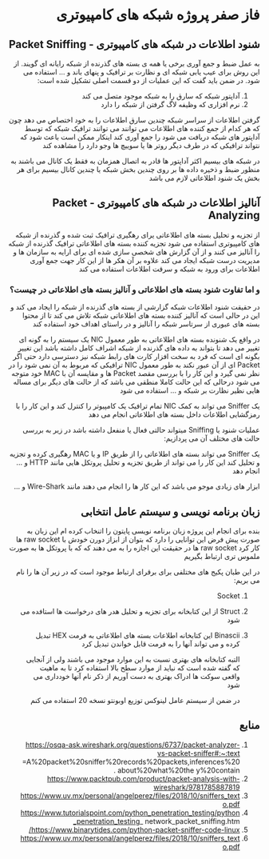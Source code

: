<div dir='rtl'>

# فاز صفر پروژه شبکه های کامپیوتری

## شنود اطلاعات در شبکه های کامپیوتری - Packet Sniffing

به عمل ضبط و جمع آوری برخی یا همه ی بسته های گذرنده از شبکه رایانه ای گویند.
از این روش برای عیب یابی شبکه ای و نظارت بر ترافیک و پنهای باند و ... استفاده می شود.
در ضمن باید گفت که این عملیات از دو قسمت اصلی تشکیل شده است:

1. آداپتور شبکه که سارق را به شبکه موجود متصل می کند
2. نرم افزاری که وظیفه لاگ گرفتن از شبکه را دارد

گرفتن اطلاعات از سراسر شبکه چندین سارق اطلاعات را به خود اختصاص می دهد
چون که هر کدام از جمع کننده های اطلاعات می توانند می توانند ترافیک شبکه که توسط آداپتور های شبکه دریافت می شود را جمع آوری کند
اینکار ممکن است باعث شود که نتواند ترافیکی که در طرف دیگر روتر ها یا سوییچ ها وجو دارد را مشاهده کند

در شبکه های بیسیم اکثر آداپتور ها قادر به اتصال همزمان به فقط یک کانال می باشند
به منظور ضبط و ذخیره داده ها بر روی چندین بخش شبکه یا چندین کانال بیسیم برای هر بخش یک شنود اطلاعاتی لازم می باشد

## آنالیز اطلاعات در شبکه های کامپیوتری - Packet Analyzing

از تجزیه و تحلیل بسته های اطلاعاتی یرای رهگیری ترافیک ثبت شده و گذرنده از شبکه های کامپیوتری استفاده می شود
تجزیه کننده بسته های اطلاعاتی ترافیک گذرنده از شبکه را آنالیز می کنند و از آن گزارش های شخصی سازی شده ای برای ارایه به سازمان ها و مدیریت درست شبکه ایجاد می کند
علاوه بر آن هکر ها از این کار جهت جمع آوری اطلاعات برای ورود به شبکه و سرقت اطلاعات استفاده می کند

### و اما تفاوت شنود بسته های اطلاعاتی و آنالیز بسته های اطلاعاتی در چیست؟

در حقیقت شنود اطلاعات شبکه گزارشی از بسته های گذرنده از شبکه را ایجاد می کند و این در حالی است که آنالیز کننده بسته های اطلاعاتی شبکه تلاش می کند تا از محتوا بسته های عبوری از سرتاسر شبکه را آنالیز و در راستای اهداف خود استفاده کند

در واقع یک شنونده بسته های اطلاعاتی به طور معمول NIC یک سیستم را به گونه ای تغییر می دهد تا بتواند به داده های گذرنده از شبکه اشراف کامل داشته باشد
این تغییر بگونه ای است که فرد به سخت افزار کارت های رابط شبکه نیز دسترسی دارد حتی اگر Packet ای از آن عبور نکند
به طور معمول NIC ترافیکی که مربوط به آن نمی شود را در نظر نمی گیرد و این کار را با بررسی مقصد Packet ها و مقایسه آن با MAC خود متوجه می شود
درحالی که این حالت کاملا منطقی می باشد که از حالت های دیگر برای مساله هایی نظیر نظارت بر شبکه و ... استفاده می شود

یک Sniffer می تواند به کمک NIC تمام ترافیک یک کامپیوتر را کنترل کند و این کار را با رمزگشایی اطلاعات داخل بسته های اطلاعاتی انجام می دهد

عملیات شنود یا Sniffing میتواند حالتی فعال یا منفعل داشته باشد در زیر به بررسی حالت های مختلف آن می پردازیم:

یک Sniffer می تواند بسته های اطلاعاتی را از طریق IP و یا MAC رهگیری کرده و تجزیه و تحلیل کند
این کار را می تواند از طریق تجزیه و تحلیل پروتکل هایی مانند HTTP و ... انجام دهد

ابزار های زیادی موجو می باشد که این کار ها را انجام می دهند مانند Wire-Shark و ...

## زبان برنامه نویسی و سیستم عامل انتخابی

بنده برای انجام این پروژه زبان برنامه نویسی پایتون را اتنخاب کرده ام
این زبان به صورت پیش فرض این توانایی را دارد که بتوان از ابزاز دورن خودش با raw socket ها کار کرد
raw socket ها در حقیقت این اجازه را به می دهند که که با پروتکل ها به صورت ملموس تری ارتباط بگیریم

در این طبان پکیج های مختلفی برای برقرای ارتباط موجود است که در زیر آن ها را نام می بریم:

1. Socket
2. Struct
   از این کتابخانه برای تجزیه و تحلیل هدر های درخواست ها استافده می شود
3. Binascii
   این کتابخانه اطلاعات بسته های اطلاعاتی به فرمت HEX تبدیل کرده و می تواند آنها را به فرمت قابل خواندن تبدیل کرد

   التبه کتابخانه های بهتری نسبت به این موارد موجود می باشند ولی از آنجایی که گفته شده است که نباید از موارد سطح بالا استفاده کرد تا به ماهیت واقعی سوکت ها ادراک بهتری به دست آوریم از ذکر نام آنها خودداری می شود

   در ضمن از سیستم عامل لینوکس توزیع اوبونتو نسخه 20 استفاده می کنم

## منابع

1. https://osqa-ask.wireshark.org/questions/6737/packet-analyzer-vs-packet-sniffer#:~:text
   =A%20packet%20sniffer%20records%20packets,inferences%20about%20what%20the
   y%20contain .
2. https://www.packtpub.com/product/packet-analysis-with-wireshark/9781785887819
3. https://www.uv.mx/personal/angelperez/files/2018/10/sniffers_texto.pdf
4. https://www.tutorialspoint.com/python_penetration_testing/python_penetration_testing_
   network_packet_sniffing.htm
5. https://www.binarytides.com/python-packet-sniffer-code-linux/
6. <https://www.uv.mx/personal/angelperez/files/2018/10/sniffers_texto.pdf>

</div>
